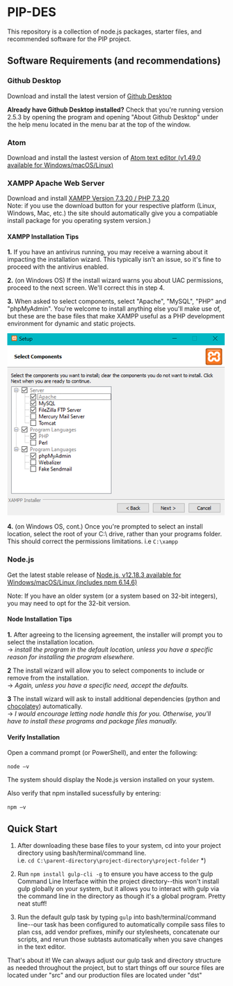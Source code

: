 # PIP-DES

This repository is a collection of node.js packages, starter files, and recommended software for the PIP project. 

## Software Requirements (and recommendations)

### Github Desktop
Download and install the latest version of <a href="https://desktop.github.com/">Github Desktop</a>

**Already have Github Desktop installed?** Check that you're running version 2.5.3 by opening the program and opening "About Github Desktop" under the help menu located in the menu bar at the top of the window. 

### Atom 
Download and install the lastest version of <a href="https://atom.io/" target="_blank"> Atom text editor (v1.49.0 available for Windows/macOS/Linux)</a>

### XAMPP Apache Web Server
Download and install <a href="https://www.apachefriends.org/download.html"> XAMPP Version 7.3.20 / PHP 7.3.20 </a> <br> Note: if you use the download button for your respective platform (Linux, Windows, Mac, etc.) the site should automatically give you a compatiable install package for you operating system version.)

#### XAMPP Installation Tips

**1.** If you have an antivirus running, you may receive a warning about it impacting the installation wizard. This typically isn't an issue, so it's fine to proceed with the antivirus enabled. 

**2.** (on Windows OS) If the install wizard warns you about UAC permissions, proceed to the next screen. We'll correct this in step 4.

**3.** When asked to select components, select "Apache", "MySQL", "PHP" and "phpMyAdmin". You're welcome to install anything else you'll make use of, but these are the base files that make XAMPP useful as a PHP development environment for dynamic and static projects. 

![xampp components to install](https://raw.githubusercontent.com/kfickle/images/34536f1bbf01ae2ea4d17a0d3634cd9df55b3514/xampp-components.PNG)

**4.** (on Windows OS, cont.) Once you're prompted to select an install location, select the root of your C:\ drive, rather than your programs folder. This should correct the permissions limitations. i.e ```C:\xampp```

### Node.js
Get the latest stable release of <a href="https://nodejs.org/en/download/" target="_blank">Node.js, v12.18.3 available for Windows/macOS/Linux (includes npm 6.14.6) </a>

Note: If you have an older system (or a system based on 32-bit integers), you may need to opt for the 32-bit version.

#### Node Installation Tips

**1.** After agreeing to the licensing agreement, the installer will prompt you to select the installation location. 
 <br> -> *install the program in the default location, unless you have a specific reason for installing the program elsewhere.*

**2** The install wizard will allow you to select components to include or remove from the installation. 
  <br> -> *Again, unless you have a specific need, accept the defaults.*

**3** The install wizard will ask to install additional dependencies (python and <a href="https://chocolatey.org/packages/nodejs">chocolatey</a>) automatically.
 <br>  -> *I would encourage letting node handle this for you. Otherwise, you'll have to install these programs and package files manually.*


#### Verify Installation
Open a command prompt (or PowerShell), and enter the following:

```node –v```

The system should display the Node.js version installed on your system. 

Also verify that npm installed sucessfully by entering:

```npm –v```

## Quick Start

1. After downloading these base files to your system, cd into your project directory using bash/terminal/command line. <br> i.e. ``` cd C:\parent-directory\project-directory\project-folder ``` *)

2. Run ```npm install gulp-cli -g``` to ensure you have access to the gulp Command Line Interface within the project directory--this won't install gulp globally on your system, but it allows you to interact with gulp via the command line in the directory as though it's a global program. Pretty neat stuff!

3. Run the default gulp task by typing ```gulp``` into bash/terminal/command line--our task has been configured to automatically compile sass files to plan css, add vendor prefixes, minify our stylesheets, concatenate our scripts, and rerun those subtasts automatically when you save changes in the text editor.


That's about it! We can always adjust our gulp task and directory structure as needed throughout the project, but to start things off our source files are located under "src" and our production files are located under "dst" 


